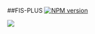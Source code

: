 ##FIS-PLUS
[![NPM version](https://badge.fury.io/js/fis-plus.png)](http://badge.fury.io/js/fis-plus)

![](https://raw.github.com/fis-dev/fis-plus/gh-pages/images/struct.png)
